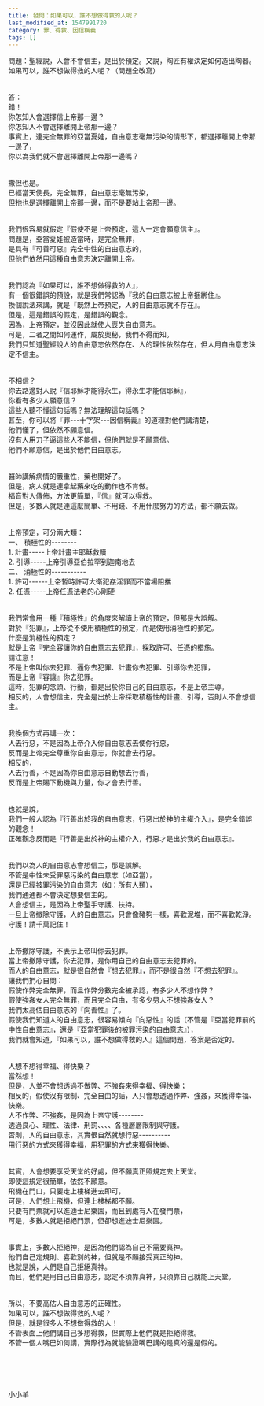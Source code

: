 ```yaml
---
title: 發問：如果可以，誰不想做得救的人呢？
last_modified_at: 1547991720
category: 罪、得救、因信稱義
tags: []
---
```


問題：聖經說，人會不會信主，是出於預定。又說，陶匠有權決定如何造出陶器。<br>如果可以，誰不想做得救的人呢？（問題全改寫）<br><!--more--><br><br>答：<br>錯！<br>你怎知人會選擇信上帝那一邊？<br>你怎知人不會選擇離開上帝那一邊？<br>事實上，連完全無罪的亞當夏娃，自由意志毫無污染的情形下，都選擇離開上帝那一邊了，<br>你以為我們就不會選擇離開上帝那一邊嗎？<br><br><br>撒但也是。<br>已經當天使長，完全無罪，自由意志毫無污染，<br>但牠也是選擇離開上帝那一邊，而不是要站上帝那一邊。<br><br><br>我們很容易就假定『假使不是上帝預定，這人一定會願意信主』。<br>問題是，亞當夏娃被造當時，是完全無罪，<br>是具有『可善可惡』完全中性的自由意志的，<br>但他們依然用這種自由意志決定離開上帝。<br><br><br>我們認為『如果可以，誰不想做得救的人』，<br>有一個很錯誤的預設，就是我們常認為『我的自由意志被上帝捆綁住』。<br>換個說法來講，就是『既然上帝預定，人的自由意志就不存在』。<br>但是，這是錯誤的假定，是錯誤的觀念。<br>因為，上帝預定，並沒因此就使人喪失自由意志。<br>可是，二者之間如何運作，屬於奧秘，我們不得而知。<br>我們只知道聖經說人的自由意志依然存在、人的理性依然存在，但人用自由意志決定不信主。<br><br><br>不相信？<br>你去路邊對人說『信耶穌才能得永生，得永生才能信耶穌』，<br>你看有多少人願意信？<br>這些人聽不懂這句話嗎？無法理解這句話嗎？<br>甚至，你可以將『罪---十字架---因信稱義』的道理對他們講清楚，<br>他們懂了，但依然不願意信。<br>沒有人用刀子逼這些人不能信，但他們就是不願意信。<br>他們不願意信，是出於他們自由意志。<br><br><br>醫師講解病情的嚴重性，藥也開好了。<br>但是，病人就是連拿起藥來吃的動作也不肯做。<br>福音對人傳佈，方法更簡單，『信』就可以得救。<br>但是，多數人就是連這麼簡單、不用錢、不用什麼努力的方法，都不願去做。<br> <br><br>上帝預定，可分兩大類：<br>一、	積極性的--------<br>1.	計畫-----上帝計畫主耶穌救贖<br>2.	引導-----上帝引導亞伯拉罕到迦南地去<br>二、	消極性的-----------<br>1.	許可------上帝暫時許可大衛犯姦淫罪而不當場阻擋<br>2.	任憑-----上帝任憑法老的心剛硬<br><br><br>我們常會用一種『積極性』的角度來解讀上帝的預定，但那是大誤解。<br>對於『犯罪』，上帝從不使用積極性的預定，而是使用消極性的預定。<br>什麼是消極性的預定？<br>就是上帝『完全容讓你的自由意志去犯罪』，採取許可、任憑的措施。<br>請注意！<br>不是上帝叫你去犯罪、逼你去犯罪、計畫你去犯罪、引導你去犯罪，<br>而是上帝『容讓』你去犯罪。<br>這時，犯罪的念頭、行動，都是出於你自己的自由意志，不是上帝主導。<br>相反的，人會想信主，完全是出於上帝採取積極性的計畫、引導，否則人不會想信主。<br><br><br>我換個方式再講一次：<br>人去行惡，不是因為上帝介入你自由意志去使你行惡，<br>反而是上帝完全尊重你自由意志，你就會去行惡。<br>相反的，<br>人去行善，不是因為你自由意志自動想去行善，<br>反而是上帝賜下動機與力量，你才會去行善。<br><br><br>也就是說，<br>我們一般人認為『行善出於我的自由意志，行惡出於神的主權介入』，是完全錯誤的觀念！<br>正確觀念反而是『行善是出於神的主權介入，行惡才是出於我的自由意志』。<br><br><br>我們以為人的自由意志會想信主，那是誤解。<br>不管是中性未受罪惡污染的自由意志（如亞當），<br>還是已經被罪污染的自由意志（如：所有人類），<br>我們通通都不會決定想要信主的。<br>人會想信主，是因為上帝聖手守護、扶持。<br>一旦上帝撤除守護，人的自由意志，只會像豬狗一樣，喜歡泥堆，而不喜歡乾淨。<br>守護！請千萬記住！<br><br><br>上帝撤除守護，不表示上帝叫你去犯罪。<br>當上帝撤除守護，你去犯罪，是你用自己的自由意志去犯罪的。<br>而人的自由意志，就是很自然會『想去犯罪』，而不是很自然『不想去犯罪』。<br>讓我們捫心自問：<br>假使作弊完全無罪，而且作弊分數完全被承認，有多少人不想作弊？<br>假使強姦女人完全無罪，而且完全自由，有多少男人不想強姦女人？<br>我們太高估自由意志的『向善性』了。<br>假使我們知道人的自由意志，很容易傾向『向惡性』的話（不管是『亞當犯罪前的中性自由意志』，還是『亞當犯罪後的被罪污染的自由意志』）， <br>我們就會知道，『如果可以，誰不想做得救的人』這個問題，答案是否定的。<br><br><br>人想不想得幸福、得快樂？<br>當然想！<br>但是，人並不會想透過不做弊、不強姦來得幸福、得快樂；<br>相反的，假使沒有限制、完全自由的話，人只會想透過作弊、強姦，來獲得幸福、快樂。<br>人不作弊、不強姦，是因為上帝守護--------<br>透過良心、理性、法律、刑罰、、、、各種層層限制與守護。<br>否則，人的自由意志，其實很自然就想行惡----------<br>用行惡的方式來獲得幸福，用犯罪的方式來獲得快樂。<br><br><br>其實，人會想要享受天堂的好處，但不願真正照規定去上天堂。<br>即使這規定很簡單，依然不願意。<br>飛機在門口，只要走上樓梯進去即可，<br>可是，人們想上飛機，但連上樓梯都不願。<br>只要有門票就可以進迪士尼樂園，而且到處有人在發門票，<br>可是，多數人就是拒絕門票，但卻想進迪士尼樂園。<br><br><br>事實上，多數人拒絕神，是因為他們認為自己不需要真神。<br>他們自己定規則、喜歡別的神，但就是不願接受真正的神。<br>也就是說，人們是自己拒絕真神。<br>而且，他們是用自己自由意志，認定不須靠真神，只須靠自己就能上天堂。<br><br><br>所以，不要高估人自由意志的正確性。<br>如果可以，誰不想做得救的人呢？<br>但是，就是很多人不想做得救的人！<br>不管表面上他們講自己多想得救，但實際上他們就是拒絕得救。<br>不管一個人嘴巴如何講，實際行為就能驗證嘴巴講的是真的還是假的。<br><br><br><br><br><br>小小羊<br><br><br><br><br><br>
